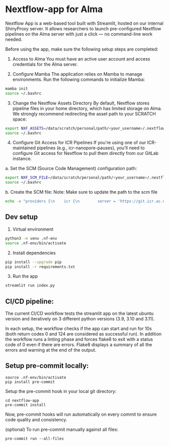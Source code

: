 # Nextflow-app for Alma
Nextflow App is a web-based tool built with Streamlit, hosted on our internal ShinyProxy server. It allows researchers to launch pre-configured Nextflow pipelines on the Alma server with just a click — no command-line work needed.

Before using the app, make sure the following setup steps are completed:

1. Access to Alma
You must have an active user account and access credentials for the Alma server.

2. Configure Mamba
The application relies on Mamba to manage environments. Run the following commands to initialize Mamba:
```bash
mamba init
source ~/.bashrc
```

3. Change the Nextflow Assets Directory
By default, Nextflow stores pipeline files in your home directory, which has limited storage on Alma. We strongly recommend redirecting the asset path to your SCRATCH space:
```bash
export NXF_ASSETS=/data/scratch/personal/path/<your_username>/.nextflow/assets
source ~/.bashrc
```

4. Configure Git Access for ICR Pipelines
If you're using one of our ICR-maintained pipelines (e.g., icr-nanopore-pauses), you'll need to configure Git access for Nextflow to pull them directly from our GitLab instance.

a. Set the SCM (Source Code Management) configuration path:
```bash
export NXF_SCM_FILE=/data/scratch/personal/path/<your_username>/.nextflow/scm
source ~/.bashrc
```

b. Create the SCM file:
Note: Make sure to update the path to the scm file
```bash
echo -e "providers {\n    icr {\n        server = 'https://git.icr.ac.uk'\n        platform = 'gitlab'\n    }\n}" > /data/scratch/personal/path/<your_username>/.nextflow/scm
```

## Dev setup

1. Virtual environment
```bash
python3 -m venv .nf-env
source .nf-env/bin/activate
```

2. Install dependencies
```bash
pip install --upgrade pip
pip install -r requirements.txt
```

3. Run the app
```bash
streamlit run index.py
```
## CI/CD pipeline:

The current CI/CD workflow tests the streamlit app on the latest ubuntu version and iteratively on
3 different python versions (3.9, 3.10 and 3.11).

In each setup, the workflow checks if the app can start and run for 10s (both return codes 0 and 124 are considered as successful run).
In addition the workflow runs a linting phase and forces flake8 to exit with a status code of 0 even if there are errors.
Flake8 displays a summary of all the errors and warning at the end of the output.

## Setup pre-commit locally:
```
source .nf-env/bin/activate
pip install pre-commit
```

Setup the pre-commit hook in your local git directory:

```
cd nextflow-app
pre-commit install
```

Now, pre-commit hooks will run automatically on every commit to ensure code quality and consistency.


(optional) To run pre-commit manually against all files:

```
pre-commit run --all-files
```

